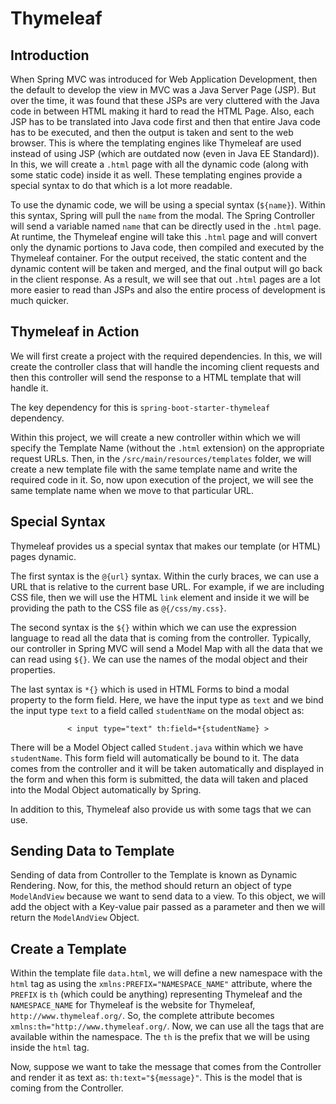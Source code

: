 # Thymeleaf

## Introduction
<div>
    <p>When Spring MVC was introduced for Web Application Development, then the default to develop the view in MVC was a Java Server Page (JSP). But over the time, it was found that these JSPs are very cluttered with the Java code in between HTML making it hard to read the HTML Page. Also, each JSP has to be translated into Java code first and then that entire Java code has to be executed, and then the output is taken and sent to the web browser. This is where the templating engines like Thymeleaf are used instead of using JSP (which are outdated now (even in Java EE Standard)). In this, we will create a <code>.html</code> page with all the dynamic code (along with some static code) inside it as well. These templating engines provide a special syntax to do that which is a lot more readable.</p>
    <p>To use the dynamic code, we will be using a special syntax (<code>${name}</code>). Within this syntax, Spring will pull the <code>name</code> from the modal. The Spring Controller will send a variable named <code>name</code> that can be directly used in the <code>.html</code> page. At runtime, the Thymeleaf engine will take this <code>.html</code> page and will convert only the dynamic portions to Java code, then compiled and executed by the Thymeleaf container. For the output received, the static content and the dynamic content will be taken and merged, and the final output will go back in the client response. As a result, we will see that out <code>.html</code> pages are a lot more easier to read than JSPs and also the entire process of development is much quicker.</p>
</div>

## Thymeleaf in Action
<div>
    <p>We will first create a project with the required dependencies. In this, we will create the controller class that will handle the incoming client requests and then this controller will send the response to a HTML template that will handle it.</p>
    <p>The key dependency for this is <code>spring-boot-starter-thymeleaf</code> dependency.</p>
    <p>Within this project, we will create a new controller within which we will specify the Template Name (without the <code>.html</code> extension) on the appropriate request URLs. Then, in the <code>/src/main/resources/templates</code> folder, we will create a new template file with the same template name and write the required code in it. So, now upon execution of the project, we will see the same template name when we move to that particular URL.</p>
</div>

## Special Syntax
<div>
    <p>Thymeleaf provides us a special syntax that makes our template (or HTML) pages dynamic.</p>
    <p>The first syntax is the <code>@{url}</code> syntax. Within the curly braces, we can use a URL that is relative to the current base URL. For example, if we are including CSS file, then we will use the HTML <code>link</code> element and inside it we will be providing the path to the CSS file as <code>@{/css/my.css}</code>.</p>
    <p>The second syntax is the <code>${}</code> within which we can use the expression language to read all the data that is coming from the controller. Typically, our controller in Spring MVC will send a Model Map with all the data that we can read using <code>${}</code>. We can use the names of the modal object and their properties.</p>
    <p>The last syntax is <code>*{}</code> which is used in HTML Forms to bind a modal property to the form field. Here, we have the input type as <code>text</code> and we bind the input type <code>text</code> to a field called <code>studentName</code> on the modal object as:</p>
    <center><code>< input type="text" th:field=*{studentName} ></code></center>
    <p>There will be a Model Object called <code>Student.java</code> within which we have <code>studentName</code>. This form field will automatically be bound to it. The data comes from the controller and it will be taken automatically and displayed in the form and when this form is submitted, the data will taken and placed into the Modal Object automatically by Spring.</p>
    <p>In addition to this, Thymeleaf also provide us with some tags that we can use.</p>
</div>

## Sending Data to Template
<div>
    <p>Sending of data from Controller to the Template is known as Dynamic Rendering. Now, for this, the method should return an object of type <code>ModelAndView</code> because we want to send data to a view. To this object, we will add the object with a Key-value pair passed as a parameter and then we will return the <code>ModelAndView</code> Object.</p>
</div>

## Create a Template
<div>
    <p>Within the template file <code>data.html</code>, we will define a new namespace with the <code>html</code> tag as using the <code>xmlns:PREFIX="NAMESPACE_NAME"</code> attribute, where the <code>PREFIX</code> is <code>th</code> (which could be anything) representing Thymeleaf and the <code>NAMESPACE_NAME</code> for Thymeleaf is the website for Thymeleaf, <code>http://www.thymeleaf.org/</code>. So, the complete attribute becomes <code>xmlns:th="http://www.thymeleaf.org/</code>. Now, we can use all the tags that are available within the namespace. The <code>th</code> is the prefix that we will be using inside the <code>html</code> tag.</p>
    <p>Now, suppose we want to take the message that comes from the Controller and render it as text as: <code>th:text="${message}"</code>. This is the model that is coming from the Controller.</p>
</div>